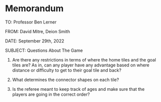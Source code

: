 # **Memorandum**
TO:           Professor Ben Lerner

FROM:     David Mitre, Deion Smith

DATE:       September 29th, 2022

SUBJECT: Questions About The Game

1. Are there any restrictions in terms of where the home tiles and the goal tiles are? As in, can any player have any advantage based on where distance or difficulty to get to their goal tile and back? 

2. What determines the connector shapes on each tile?

3. Is the referee meant to keep track of ages and make sure that the players are going in the correct order?